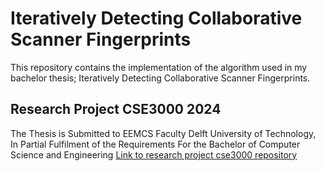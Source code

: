 # Iteratively Detecting Collaborative Scanner Fingerprints
This repository contains the implementation of the algorithm used in my bachelor thesis; Iteratively Detecting Collaborative Scanner Fingerprints.

## Research Project CSE3000 2024
The Thesis is Submitted to EEMCS Faculty Delft University of Technology, In Partial Fulfilment of the Requirements For the Bachelor of Computer Science and Engineering
[Link to research project cse3000 repository](https://github.com/TU-Delft-CSE/Research-Project)
